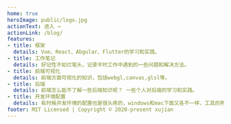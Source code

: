 ```yaml
---
home: true
heroImage: public/logo.jpg
actionText: 进入 →
actionLink: /blog/
features:
- title: 框架
  details: Vue、React、Abgular、Flutter的学习和实践。
- title: 工作笔记
  details: 好记性不如烂笔头，记录平时工作中遇到的一些问题和解决方法。
- title: 前端可视化
  details: 前端方面可视化的知识，包括webgl,canvas,glsl等。
- title: 后端
  details: 前端怎么能不了解一些后端知识呢？ 一些个人对后端的学习和实践。
- title: 开发环境配置
  details: 有时候开发环境的配置也是很头疼的，windows和mac下面又各不一样，工具的熟练程度直接决定开发速度，所以留文待查吧。
footer: MIT Licensed | Copyright © 2020-present xujian
---
```

